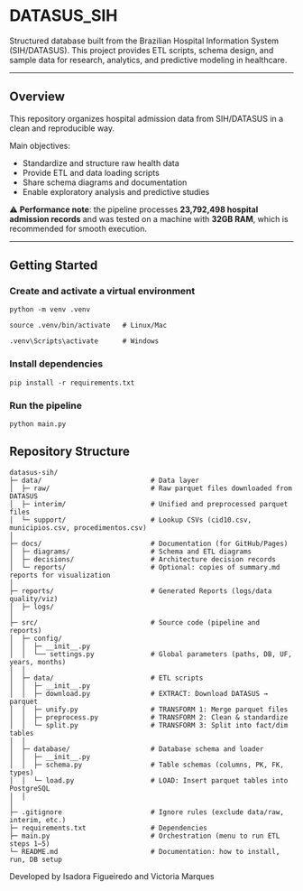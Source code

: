 # DATASUS_SIH

Structured database built from the Brazilian Hospital Information System (SIH/DATASUS). 
This project provides ETL scripts, schema design, and sample data for research, analytics, and predictive modeling in healthcare.

---

## Overview
This repository organizes hospital admission data from SIH/DATASUS in a clean and reproducible way.

Main objectives:
- Standardize and structure raw health data
- Provide ETL and data loading scripts
- Share schema diagrams and documentation
- Enable exploratory analysis and predictive studies

⚠️ **Performance note**: the pipeline processes **23,792,498 hospital admission records** and was tested on a machine with **32GB RAM**, which is recommended for smooth execution.  


---




## Getting Started  

### Create and activate a virtual environment  

```
python -m venv .venv

```

```
source .venv/bin/activate   # Linux/Mac

```

```
.venv\Scripts\activate      # Windows

```
### Install dependencies

```
pip install -r requirements.txt

```

### Run the pipeline  
```
python main.py
```


## Repository Structure

```
datasus-sih/
├─ data/                           # Data layer
│  ├─ raw/                         # Raw parquet files downloaded from DATASUS
│  ├─ interim/                     # Unified and preprocessed parquet files
│  └─ support/                     # Lookup CSVs (cid10.csv, municipios.csv, procedimentos.csv)
│
├─ docs/                           # Documentation (for GitHub/Pages)
│  ├─ diagrams/                    # Schema and ETL diagrams
│  ├─ decisions/                   # Architecture decision records
│  └─ reports/                     # Optional: copies of summary.md reports for visualization
│
├─ reports/                        # Generated Reports (logs/data quality/viz)
│  ├─ logs/                   
│
├─ src/                            # Source code (pipeline and reports)
│  ├─ config/
│  │  ├─ __init__.py
│  │  └── settings.py              # Global parameters (paths, DB, UF, years, months)
│  │
│  ├─ data/                        # ETL scripts
│  │  ├─ __init__.py
│  │  ├─ download.py               # EXTRACT: Download DATASUS → parquet
│  │  ├─ unify.py                  # TRANSFORM 1: Merge parquet files
│  │  ├─ preprocess.py             # TRANSFORM 2: Clean & standardize
│  │  └─ split.py                  # TRANSFORM 3: Split into fact/dim tables
│  │
│  ├─ database/                    # Database schema and loader
│  │  ├─ __init__.py
│  │  ├─ schema.py                 # Table schemas (columns, PK, FK, types)
│  │  └─ load.py                   # LOAD: Insert parquet tables into PostgreSQL
│  │
│
├─ .gitignore                      # Ignore rules (exclude data/raw, interim, etc.)
├─ requirements.txt                # Dependencies
├─ main.py                         # Orchestration (menu to run ETL steps 1–5)
└─ README.md                       # Documentation: how to install, run, DB setup

```

Developed by Isadora Figueiredo and Victoria Marques


